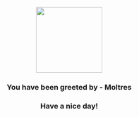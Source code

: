 <p align="center">
            <img src="https://raw.githubusercontent.com/PokeAPI/sprites/master/sprites/pokemon/146.png" width="150" height="150">
          </p>
          <h3 align="center">You have been greeted by - <b>Moltres</b></h3>
          <h3 align="center">Have a nice day!</h3>
        